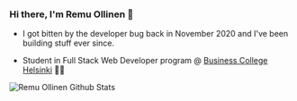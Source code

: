 ### Hi there, I'm Remu Ollinen 👋

- I got bitten by the developer bug back in November 2020 and I've been building stuff ever since.

- Student in Full Stack Web Developer program @ [Business College Helsinki](http://en.bc.fi) 👨‍🎓

![Remu Ollinen Github Stats](https://github-readme-stats.vercel.app/api?username=remuollinen&show_icons=true&theme=great-gatsby)

